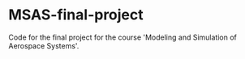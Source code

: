 # MSAS-final-project
Code for the final project for the course 'Modeling and Simulation of Aerospace Systems'.
